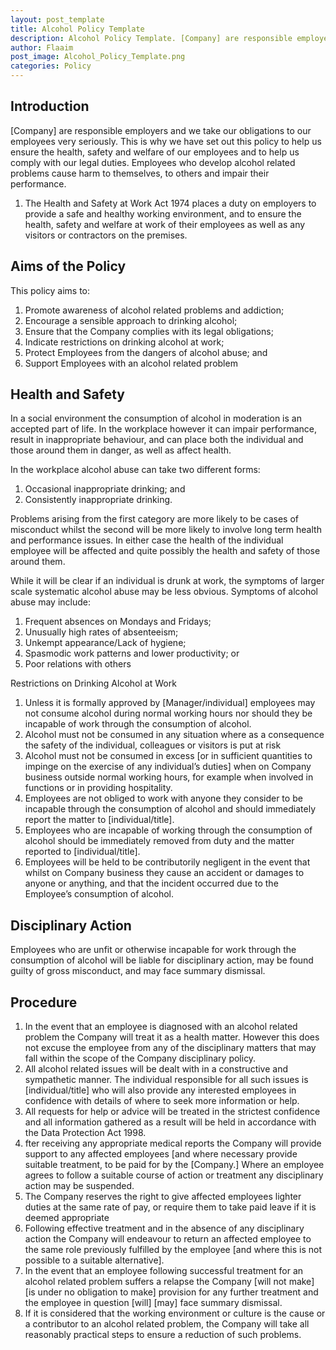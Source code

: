 ```yaml
---
layout: post_template
title: Alcohol Policy Template
description: Alcohol Policy Template. [Company] are responsible employers and we take our obligations to our employees very seriously. This is why we have set out this policy to help us ensure the health, safety and welfare of our employees and to help us comply with our legal duties.  
author: Flaaim
post_image: Alcohol_Policy_Template.png
categories: Policy
---
```



## Introduction 
[Company] are responsible employers and we take our obligations to our employees very seriously. This is why we have set out this policy to help us ensure the health, safety and welfare of our employees and to help us comply with our legal duties. Employees who develop alcohol related problems cause harm to themselves, to others and impair their performance. 

1.	The Health and Safety at Work Act 1974 places a duty on employers to provide a safe and healthy working environment, and to ensure the health, safety and welfare at work of their employees as well as any visitors or contractors on the premises.

## Aims of the Policy 
This policy aims to:

1. Promote awareness of alcohol related problems and addiction; 
2. Encourage a sensible approach to drinking alcohol; 
3. Ensure that the Company complies with its legal obligations; 
4. Indicate restrictions on drinking alcohol at work; 
5. Protect Employees from the dangers of alcohol abuse; and 
6. Support Employees with an alcohol related problem

## Health and Safety
In a social environment the consumption of alcohol in moderation is an accepted part of life. In the workplace however it can impair performance, result in inappropriate behaviour, and can place both the individual and those around them in danger, as well as affect health. 

In the workplace alcohol abuse can take two different forms:  
1. Occasional inappropriate drinking; and 
2. Consistently inappropriate drinking. 

Problems arising from the first category are more likely to be cases of misconduct whilst the second will be more likely to involve long term health and performance issues. In either case the health of the individual employee will be affected and quite possibly the health and safety of those around them. 

While it will be clear if an individual is drunk at work, the symptoms of larger scale systematic alcohol abuse may be less obvious. Symptoms of alcohol abuse may include: 
1. Frequent absences on Mondays and Fridays;
2. Unusually high rates of absenteeism; 
3. Unkempt appearance/Lack of hygiene; 
4. Spasmodic work patterns and lower productivity; or 
5. Poor relations with others

Restrictions on Drinking Alcohol at Work
1. Unless it is formally approved by [Manager/individual]  employees may not consume alcohol during normal working hours nor should they be incapable of work through the consumption of alcohol. 
2. Alcohol must not be consumed in any situation where as a consequence the safety of the individual, colleagues or visitors is put at risk
3. Alcohol must not be consumed in excess [or in sufficient quantities to impinge on the exercise of any individual’s duties] when on Company business outside normal working hours, for example when involved in functions or in providing hospitality. 
4. Employees are not obliged to work with anyone they consider to be incapable through the consumption of alcohol and should immediately report the matter to [individual/title]. 
5. Employees who are incapable of working through the consumption of alcohol should be immediately removed from duty and the matter reported to [individual/title].  
6. Employees will be held to be contributorily negligent in the event that whilst on Company business they cause an accident or damages to anyone or anything, and that the incident occurred due to the Employee’s consumption of alcohol.

## Disciplinary Action 
Employees who are unfit or otherwise incapable for work through the consumption of alcohol will be liable for disciplinary action, may be found guilty of gross misconduct, and may face summary dismissal.

## Procedure
1. In the event that an employee is diagnosed with an alcohol related problem the Company will treat it as a health matter. However this does not excuse the employee from any of the disciplinary matters that may fall within the scope of the Company disciplinary policy.
2. All alcohol related issues will be dealt with in a constructive and sympathetic manner. The individual responsible for all such issues is [individual/title] who will also provide any interested employees in confidence with details of where to seek more information or help.
3. All requests for help or advice will be treated in the strictest confidence and all information gathered as a result will be held in accordance with the Data Protection Act 1998.
4. fter receiving any appropriate medical reports the Company will provide support to any affected employees [and where necessary provide suitable treatment, to be paid for by the [Company.] Where an employee agrees to follow a suitable course of action or treatment any disciplinary action may be suspended.
5. The Company reserves the right to give affected employees lighter duties at the same rate of pay, or require them to take paid leave if it is deemed appropriate
6. Following effective treatment and in the absence of any disciplinary action the Company will endeavour to return an affected employee to the same role previously fulfilled by the employee [and where this is not possible to a suitable alternative].
7. In the event that an employee following successful treatment for an alcohol related problem suffers a relapse the Company [will not make] [is under no obligation to make] provision for any further treatment and the employee in question [will] [may] face summary dismissal.
8. If it is considered that the working environment or culture is the cause or a contributor to an alcohol related problem, the Company will take all reasonably practical steps to ensure a reduction of such problems.
